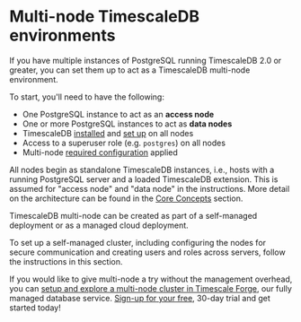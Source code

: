 # Multi-node TimescaleDB environments

If you have multiple instances of PostgreSQL running TimescaleDB 2.0 or greater,
you can set them up to act as a TimescaleDB multi-node environment.

To start, you'll need to have the following:
- One PostgreSQL instance to act as an **access node**
- One or more PostgreSQL instances to act as **data nodes**
- TimescaleDB [installed][install] and [set up][setup] on all nodes
- Access to a superuser role (e.g. `postgres`) on all nodes
- Multi-node [required configuration][configuration] applied

All nodes begin as standalone TimescaleDB instances, i.e., hosts with
a running PostgreSQL server and a loaded TimescaleDB extension. This
is assumed for "access node" and "data node" in the instructions. More
detail on the architecture can be found in the [Core Concepts][] section.

TimescaleDB multi-node can be created as part of a self-managed deployment or as
a managed cloud deployment.

To set up a self-managed cluster, including configuring the nodes for secure
communication and creating users and roles across servers, follow the
instructions in this section.

If you would like to give multi-node a try  without the management overhead, you
can [setup and explore a multi-node cluster in Timescale
Forge][multi_node_forge],  our fully managed database
service. [Sign-up for your free](https://forge.timescale.com/signup), 30-day
trial and get started today!



[init_data_nodes]: /getting-started/setup-multi-node-basic#init_data_nodes_on_access_node
[auth-password]: https://www.postgresql.org/docs/current/auth-password.html
[passfile]: https://www.postgresql.org/docs/current/libpq-pgpass.html
[md5sum]: https://www.tutorialspoint.com/unix_commands/md5sum.htm
[distributed hypertables]: /using-timescaledb/distributed-hypertables
[add_data_node]: /api#add_data_node
[attach_data_node]: /api#attach_data_node
[delete_data_node]: /api#delete_data_node
[detach_data_node]: /api#detach_data_node
[distributed_exec]: /api#distributed_exec
[configuration]: /how-to-guides/multi-node-setup/required-configuration
[install]: /how-to-guides/install-timescaledb
[setup]: /how-to-guides/install-timescaledb/post-install-setup/
[postgresql-hba]: https://www.postgresql.org/docs/12/auth-pg-hba-conf.html
[user-mapping]: https://www.postgresql.org/docs/current/sql-createusermapping.html
[Core Concepts]: /overview/core-concepts/
[multi_node_forge]: /timescale-forge/latest/forge-multi-node/
